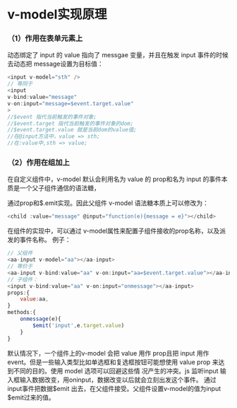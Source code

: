 #  v-model实现原理

### （1）作用在表单元素上

动态绑定了 input 的 value 指向了 messgae 变量，并且在触发 input 事件的时候去动态把 message设置为⽬标值：

```js
<input v-model="sth" />
// 等同于
<input
v-bind:value="message"
v-on:input="message=$event.target.value"
>
//$event 指代当前触发的事件对象;
//$event.target 指代当前触发的事件对象的dom;
//$event.target.value 就是当前dom的value值;
//在@input⽅法中，value => sth;
//在:value中,sth => value;
```

### （2）作用在组加上

在⾃定义组件中，v-model 默认会利⽤名为 value 的 prop和名为 input 的事件本质是⼀个⽗⼦组件通信的语法糖，

通过prop和$.emit实现。因此⽗组件 v-model 语法糖本质上可以修改为：

```js
<child :value="message" @input="function(e){message = e}"></child>
```

在组件的实现中，可以通过 v-model属性来配置⼦组件接收的prop名称，以及派发的事件名称。 例⼦：

```js
// ⽗组件
<aa-input v-model="aa"></aa-input>
// 等价于
<aa-input v-bind:value="aa" v-on:input="aa=$event.target.value"></aa-input>
// ⼦组件：
<input v-bind:value="aa" v-on:input="onmessage"></aa-input>
props:{
    value:aa,
}
methods:{
	onmessage(e){
		$emit('input',e.target.value)
	}
}
```

默认情况下，⼀个组件上的v-model 会把 value ⽤作 prop且把 input ⽤作 event。但是⼀些输⼊类型比如单选框和复选框按钮可能想使⽤ value prop 来达到不同的⽬的。使⽤ model 选项可以回避这些情 况产⽣的冲突。js 监听input 输⼊框输⼊数据改变，⽤oninput，数据改变以后就会⽴刻出发这个事件。 通过input事件把数据$emit 出去，在⽗组件接受。⽗组件设置v-model的值为input $emit过来的值。
